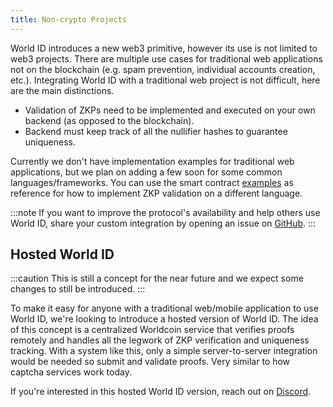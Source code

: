 ```yaml
---
title: Non-crypto Projects
---
```


World ID introduces a new web3 primitive, however its use is not limited to web3 projects. There are multiple use cases for traditional web applications not on the blockchain (e.g. spam prevention, individual accounts creation, etc.). Integrating World ID with a traditional web project is not difficult, here are the main distinctions.

- Validation of ZKPs need to be implemented and executed on your own backend (as opposed to the blockchain).
- Backend must keep track of all the nullifier hashes to guarantee uniqueness.

Currently we don't have implementation examples for traditional web applications, but we plan on adding a few soon for some common languages/frameworks. You can use the smart contract [examples](/examples) as reference for how to implement ZKP validation on a different language.

:::note
If you want to improve the protocol's availability and help others use World ID, share your custom integration by opening an issue on [GitHub](https://github.com/worldcoin/world-id-docs).
:::

## Hosted World ID

:::caution
This is still a concept for the near future and we expect some changes to still be introduced.
:::

To make it easy for anyone with a traditional web/mobile application to use World ID, we're looking to introduce a hosted version of World ID. The idea of this concept is a centralized Worldcoin service that verifies proofs remotely and handles all the legwork of ZKP verification and uniqueness tracking. With a system like this, only a simple server-to-server integration would be needed so submit and validate proofs. Very similar to how captcha services work today.

If you're interested in this hosted World ID version, reach out on [Discord](https://discord.gg/worldcoin).
